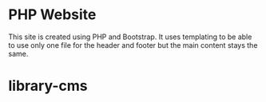 # PHP Website

This site is created using PHP and Bootstrap.
It uses templating to be able to use only one file for the header and footer but the main content stays the same.
# library-cms
